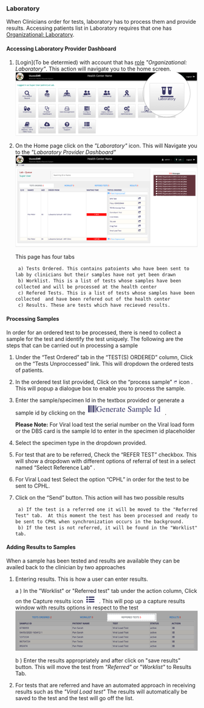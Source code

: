 ### Laboratory
When Clinicians order for tests, laboratory has to process them and provide results.
Accessing patients list in Laboratory requires that one has [Organizational: Laboratory](../installation-and-configuration/roles.md).

#### Accessing Laboratory Provider Dashboard
1. [Login](To be determied) with account that has [role](../installation-and-configuration/roles.md) _"Organizational: Laboratory"_. This action will navigate you to the home screen. 
 ![Home Screen](../../images/poc/poc_lab_home_page.png)

2. On the Home page click on the _"Laboratory"_ icon. This will Navigate you to the _"Laboratory Provider Dashboard"_
 ![Triage Provider Dashboard](../../images/poc/lab_provider_dashboard.png)

    This page has four tabs 

        a) Tests Ordered. This contains patoients who have been sent to lab by clinicians but their samples have not yet been drawn
        b) Worklist. This is a list of tests whose samples have been collected and will be processed at the health center
        c) Refered Tests. This is a list of tests whose samples have been collected  and have been refered out of the health center
        c) Results. These are tests which have recieved results.
#### Processing Samples
In order for an ordered test to be processed, there is need to collect a sample for the test and identify the test uniquely. The following are the steps that can be carried out in processing a sample

1. Under the “Test Ordered” tab in the “TEST(S) ORDERED” column, Click on the “Tests Unproccessed” link. This will dropdown the ordered tests of patients.

2. In the ordered test list provided, Click on the “process sample” ![](../../images/poc/poc_checkin_icon.png) icon . This will popup a dialogue box to enable you to process the sample.

3. Enter the sample/specimen Id in the textbox provided or generate a sample id by clicking on the ![Generate sample id icon](../../images/poc/poc_generate_sample_id.png). 
    
    **Please Note:** For Viral load test the serial number on the Viral load form or the DBS card is the sample Id to enter in the specimen id placeholder

4. Select the specimen type in the dropdown provided.

5. For test that are to be referred, Check the “REFER TEST” checkbox. This will show a dropdown with different options of referral of test in a select named “Select Reference Lab” .

6. For Viral Load test Select the option “CPHL” in order for the test to be sent to CPHL.

7. Click on the “Send” button. This action will has two possible results
    
        a) If the test is a referred one it will be moved to the "Referred Test" tab.  At this moment the test has been processed and ready to be sent to CPHL when synchronization occurs in the background.
        b) If the test is not referred, it will be found in the "Worklist" tab.
#### Adding Results to Samples
When a sample has been tested and results are available they can be availed  back to the clinician by two approaches
1. Entering results. This is how a user can enter results. 
   
    a ) In the "Worklist" or "Referred test" tab under the action column, Click on the Capture results icon ![](../../images/poc/poc_capture_results.png). This will pop up a capture results window with results options in respect to the test 
    ![Work List Tab](../../images/poc/poc_lab_worklist.png) 
    
    b ) Enter the results appropriately and after click on "save results" button.
    This will move the test from _"Referred"_ or "_Worklist"_ to Results Tab.
2. For tests that are referred and have an automated approach in receiving results such as the _"Viral Load test"_  The results will automatically be saved to the test and the test will go off the list.
